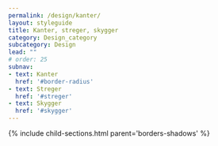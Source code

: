 ```yaml
---
permalink: /design/kanter/
layout: styleguide
title: Kanter, streger, skygger
category: Design_category
subcategory: Design
lead: ""
# order: 25
subnav:
- text: Kanter
  href: '#border-radius'
- text: Streger
  href: '#streger'
- text: Skygger
  href: '#skygger'
---
```


{% include child-sections.html parent='borders-shadows' %}

